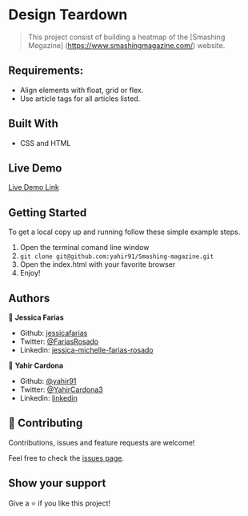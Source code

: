 # Design Teardown

> This project consist of building a heatmap of the [Smashing Megazine] (https://www.smashingmagazine.com/) website.

## Requirements:

- Align elements with float, grid or flex.
- Use article tags for all articles listed.

## Built With

- CSS and HTML

## Live Demo

[Live Demo Link](https://raw.githack.com/yahir91/Smashing-magazine/version1/index.html)


## Getting Started

To get a local copy up and running follow these simple example steps.

1. Open the terminal comand line window
2. ``` git clone git@github.com:yahir91/Smashing-magazine.git ```
3. Open the index.html with your favorite browser
4. Enjoy!


## Authors

👤 **Jessica Farias**

- Github: [jessicafarias](https://github.com/jessicafarias)
- Twitter: [@FariasRosado](https://twitter.com/FariasRosado)
- Linkedin: [jessica-michelle-farias-rosado](https://www.linkedin.com/in/jessica-michelle-farias-rosado/)

👤 **Yahir Cardona**

- Github: [@yahir91](https://github.com/yahir91)
- Twitter: [@YahirCardona3](https://twitter.com/YahirCardona3)
- Linkedin: [linkedin](https://www.linkedin.com/in/osmar-yahir-cardona-reyes-54b40b1a7/)


## 🤝 Contributing

Contributions, issues and feature requests are welcome!

Feel free to check the [issues page](issues/).

## Show your support

Give a ⭐️ if you like this project!
